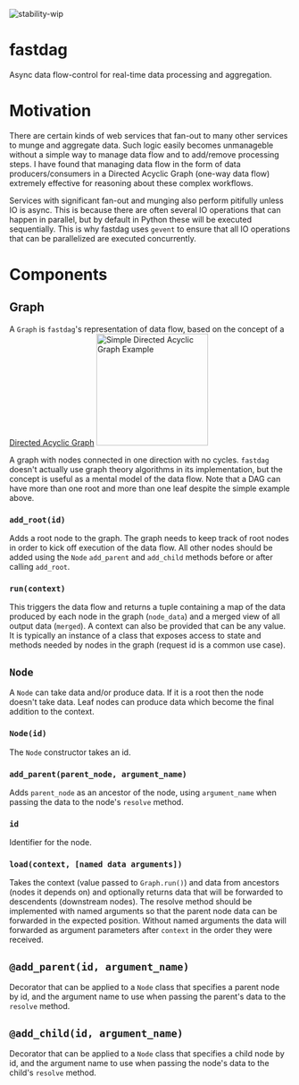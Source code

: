 ![stability-wip](https://img.shields.io/badge/stability-work_in_progress-lightgrey.svg)

# fastdag
Async data flow-control for real-time data processing and aggregation.

# Motivation

There are certain kinds of web services that fan-out to many other services to munge and aggregate data. Such logic easily becomes unmanageble without a simple way to manage data flow and to add/remove processing steps. I have found that managing data flow in the form of data producers/consumers in a Directed Acyclic Graph (one-way data flow) extremely effective for reasoning about these complex workflows.

Services with significant fan-out and munging also perform pitifully unless IO is async. This is because there are often several IO operations that can happen in parallel, but by default in Python these will be executed sequentially. This is why fastdag uses `gevent` to ensure that all IO operations that can be parallelized are executed concurrently.

# Components

## Graph

A `Graph` is `fastdag`'s representation of data flow, based on the concept of a [Directed Acyclic Graph](https://en.wikipedia.org/wiki/Directed_acyclic_graph#Data_processing_networks)
<img src="https://upload.wikimedia.org/wikipedia/commons/thumb/c/c6/Topological_Ordering.svg/1920px-Topological_Ordering.svg.png" alt="Simple Directed Acyclic Graph Example" width="200"/>

A graph with nodes connected in one direction with no cycles. `fastdag` doesn't actually use graph theory algorithms in its implementation, but the concept is useful as a mental model of the data flow. Note that a DAG can have more than one root and more than one leaf despite the simple example above.

### `add_root(id)`
Adds a root node to the graph. The graph needs to keep track of root nodes in order to kick off execution of the data flow. All other nodes should be added using the `Node` `add_parent` and `add_child` methods before or after calling `add_root`.

### `run(context)`
This triggers the data flow and returns a tuple containing a map of the data produced by each node in the graph (`node_data`) and a merged view of all output data (`merged`). A context can also be provided that can be any value. It is typically an instance of a class that exposes access to state and methods needed by nodes in the graph (request id is a common use case).


## `Node`

A `Node` can take data and/or produce data. If it is a root then the node doesn't take data. Leaf nodes can produce data which become the final addition to the context.

### `Node(id)`
The `Node` constructor takes an id.

### `add_parent(parent_node, argument_name)`
Adds `parent_node` as an ancestor of the node, using `argument_name` when passing the data to the node's `resolve` method.

### `id` 
Identifier for the node.

### `load(context, [named data arguments])`
Takes the context (value passed to `Graph.run()`) and data from ancestors (nodes it depends on) and optionally returns data that will be forwarded to descendents (downstream nodes). The resolve method should be implemented with named arguments so that the parent node data can be forwarded in the expected position. Without named arguments the data will forwarded as argument parameters after `context` in the order they were received.

## `@add_parent(id, argument_name)`
Decorator that can be applied to a `Node` class that specifies a parent node by id, and the argument name to use when passing the parent's data to the `resolve` method.

## `@add_child(id, argument_name)`
Decorator that can be applied to a `Node` class that specifies a child node by id, and the argument name to use when passing the node's data to the child's `resolve` method.





